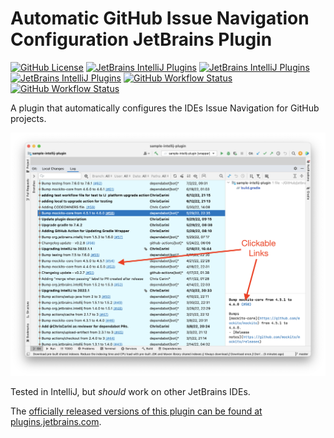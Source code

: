 # Automatic GitHub Issue Navigation Configuration JetBrains Plugin

[![GitHub License](https://img.shields.io/github/license/ChrisCarini/automatic-github-issue-navigation-configuration-jetbrains-plugin?style=flat-square)](https://github.com/ChrisCarini/automatic-github-issue-navigation-configuration-jetbrains-plugin/blob/main/LICENSE)
[![JetBrains IntelliJ Plugins](https://img.shields.io/jetbrains/plugin/v/19543-automatic-github-issue-navigation-configuration?label=Latest%20Plugin%20Release&style=flat-square)](https://plugins.jetbrains.com/plugin/19543-automatic-github-issue-navigation-configuration)
[![JetBrains IntelliJ Plugins](https://img.shields.io/jetbrains/plugin/r/rating/19543-automatic-github-issue-navigation-configuration?style=flat-square)](https://plugins.jetbrains.com/plugin/19543-automatic-github-issue-navigation-configuration)
[![JetBrains IntelliJ Plugins](https://img.shields.io/jetbrains/plugin/d/19543-automatic-github-issue-navigation-configuration?style=flat-square)](https://plugins.jetbrains.com/plugin/19543-automatic-github-issue-navigation-configuration)
[![GitHub Workflow Status](https://img.shields.io/github/actions/workflow/status/ChrisCarini/automatic-github-issue-navigation-configuration-jetbrains-plugin/build.yml?branch=main&logo=GitHub&style=flat-square)](https://github.com/ChrisCarini/automatic-github-issue-navigation-configuration-jetbrains-plugin/actions/workflows/build.yml)
[![GitHub Workflow Status](https://img.shields.io/github/actions/workflow/status/ChrisCarini/automatic-github-issue-navigation-configuration-jetbrains-plugin/compatibility.yml?branch=main&label=IntelliJ%20Plugin%20Compatibility&logo=GitHub&style=flat-square)](https://github.com/ChrisCarini/automatic-github-issue-navigation-configuration-jetbrains-plugin/actions/workflows/compatibility.yml)

<!-- Plugin description -->
A plugin that automatically configures the IDEs Issue Navigation for GitHub projects.
<!-- Plugin description end -->

<!-- Screenshot from 2022-07-17 at 01.13.45 ; original filename: `Screen Shot 2022-07-17 at 01.13.45.png` -->
<img src="demo.png" width="800" />

Tested in IntelliJ, but _should_ work on other JetBrains IDEs.

The [officially released versions of this plugin can be found at plugins.jetbrains.com](https://plugins.jetbrains.com/plugin/19543-automatic-github-issue-navigation-configuration/).